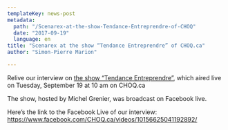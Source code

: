 ```yaml
---
templateKey: news-post
metadata:
  path: "/Scenarex-at-the-show-Tendance-Entreprendre-of-CHOQ"
  date: "2017-09-19"
  language: en
title: "Scenarex at the show “Tendance Entreprendre” of CHOQ.ca"
author: "Simon-Pierre Marion"

---
```


Relive our interview on [the show “Tendance Entreprendre”](http://www.choq.ca/emissions-detailstrepreneuriat/), which aired live on Tuesday, September 19 at 10 am on CHOQ.ca

The show, hosted by Michel Grenier, was broadcast on Facebook live.

Here’s the link to the Facebook Live of our interview: <https://www.facebook.com/CHOQ.ca/videos/10156625041192892/>
